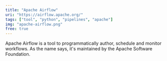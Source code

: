 ```yaml
---
title: "Apache Airflow"
uri: "https://airflow.apache.org/"
tags: ["tool", "python", "pipelines", "apache"]
img: "apache-airflow.png"
free: true
---
```


Apache Airflow is a tool to programmatically author, schedule and monitor workflows. As the name says, it's maintained by the Apache Software Foundation.